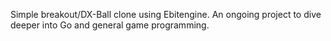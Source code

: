 Simple breakout/DX-Ball clone using Ebitengine.
An ongoing project to dive deeper into Go and general game programming.